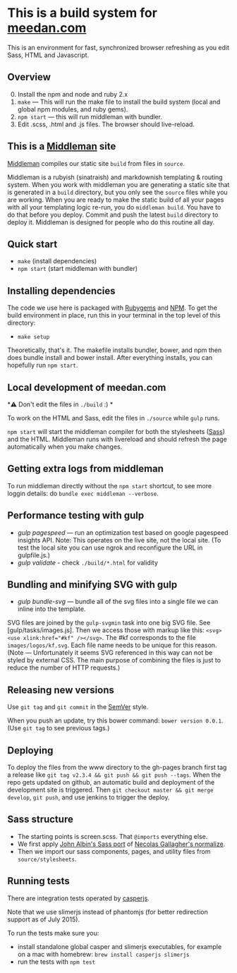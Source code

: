 # This is a build system for [meedan.com](http://meedan.com)

This is an environment for fast, synchronized browser refreshing as you edit Sass, HTML and Javascript.

## Overview

0. Install the npm and node and ruby 2.x
1. `make` — This will run the make file to install the build system (local and global npm modules, and ruby gems).
2. `npm start` — this will run middleman with bundler.
3. Edit .scss, .html and .js files. The browser should live-reload.

## This is a [Middleman](http://middlemanapp.com/) site

[Middleman](http://middlemanapp.com/) compiles our static site `build` from files in `source`.

Middleman is a rubyish (sinatraish) and markdownish templating & routing system. When you work with middleman you are generating a static site that is generated in a `build` directory, but you only see the `source` files while you are working. When you are ready to make the static build of all your pages with all your templating logic re-run, you do `middleman build`. You have to do that before you deploy. Commit and push the latest `build` directory to deploy it. Middleman is designed for people who do this routine all day. 

## Quick start

* `make` (install dependencies)
* `npm start` (start middleman with bundler)

## Installing dependencies

The code we use here is packaged with [Rubygems](http://rubygems.com/) and [NPM](https://www.npmjs.com/ "npm"). To get the build environment in place, run this in your terminal in the top level of this directory: 

  * `make setup`

Theoretically, that's it. The makefile installs bundler, bower, and npm then does bundle install and bower install. After everything installs, you can hopefully run `npm start`.

## Local development of meedan.com

*:warning: Don't edit the files in `./build` :) * 

To work on the HTML and Sass, edit the files in `./source` while `gulp` runs.

`npm start` will start the middleman compiler for both the stylesheets ([Sass](sass-lang.com/)) and the HTML. Middleman runs with livereload and should refresh the page automatically when you make changes.

## Getting extra logs from middleman

To run middleman directly without the `npm start` shortcut, to see more loggin details: do `bundle exec middleman --verbose`.

## Performance testing with gulp 

- *gulp pagespeed* — run an optimization test based on google pagespeed insights API. Note: This operates on the live site, not the local site. (To test the local site you can use ngrok and reconfigure the URL in gulpfile.js.)
- *gulp validate* - check `./build/*.html` for validity

## Bundling and minifying SVG with gulp 

- *gulp bundle-svg* — bundle all of the svg files into a single file we can inline into the template.

SVG files are joined by the `gulp-svgmin` task into one big SVG file. See [gulp/tasks/images.js]. Then we access those with markup like this: `<svg><use xlink:href="#kf" /></svg>`. The #kf corresponds to the file `images/logos/kf.svg`. Each file name needs to be unique for this reason. (Note — Unfortunately it seems SVG referenced in this way can not be styled by external CSS. The main purpose of combining the files is just to reduce the number of HTTP requests.)

## Releasing new versions

Use `git tag` and `git commit` in the [SemVer](http://semver.org/) style.

When you push an update, try this bower command: `bower version 0.0.1`. (Use `git tag` to see previous tags.)

## Deploying

To deploy the files from the www directory to the gh-pages branch first tag a release like `git tag v2.3.4 && git push && git push --tags`.
When the repo gets updated on github, an automatic build and deployment of the development site is triggered.
Then `git checkout master && git merge develop`, `git push`, and use jenkins to trigger the deploy.

## Sass structure

- The starting points is screen.scss. That `@imports` everything else.
- We first apply [John Albin's Sass port](https://github.com/JohnAlbin/normalize-scss) of [Necolas Gallagher's normalize](https://github.com/necolas/normalize.css).
- Then we import our sass components, pages, and utility files from `source/stylesheets`.

## Running tests

There are integration tests operated by [casperjs](http://casperjs.org/ "CasperJS, a navigation scripting and testing utility for PhantomJS and SlimerJS").  

Note that we use slimerjs instead of phantomjs (for better redirection support as of July 2015).

To run the tests make sure you:

- install standalone global casper and slimerjs executables, for example on a mac with homebrew: `brew install casperjs slimerjs`
- run the tests with `npm test`